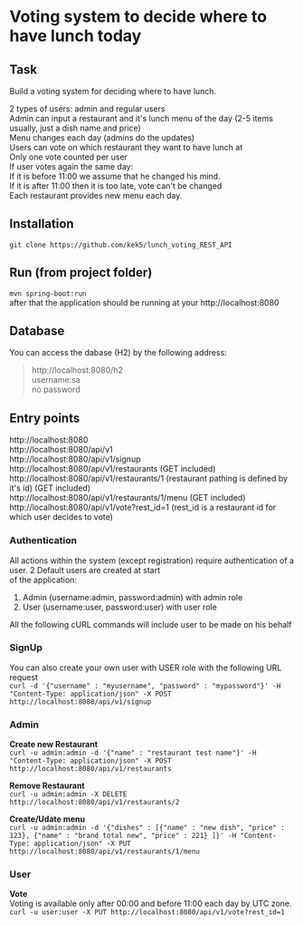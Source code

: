 # Voting system to decide where to have lunch today

## Task 

Build a voting system for deciding where to have lunch.

2 types of users: admin and regular users <br />
Admin can input a restaurant and it's lunch menu of the day (2-5 items usually, just a dish name and price) <br />
Menu changes each day (admins do the updates) <br />
Users can vote on which restaurant they want to have lunch at <br />
Only one vote counted per user <br />
If user votes again the same day: <br />
If it is before 11:00 we assume that he changed his mind. <br />
If it is after 11:00 then it is too late, vote can't be changed <br />
Each restaurant provides new menu each day. <br />

## Installation

`git clone https://github.com/kek5/lunch_voting_REST_API`

## Run (from project folder)

`mvn spring-boot:run` <br/>
after that the application should be running at your http://localhost:8080

## Database
You can access the dabase (H2) by the following address:<br/>
> http://localhost:8080/h2 <br/>
> username:sa <br/>
> no password

## Entry points
http://localhost:8080 <br/>
http://localhost:8080/api/v1 <br/>
http://localhost:8080/api/v1/signup <br/>
http://localhost:8080/api/v1/restaurants (GET included)<br/> 
http://localhost:8080/api/v1/restaurants/1 (restaurant pathing is defined by it's id) (GET included)<br/> 
http://localhost:8080/api/v1/restaurants/1/menu (GET included)<br/> 
http://localhost:8080/api/v1/vote?rest_id=1 (rest_id is a restaurant id for which user decides to vote) <br/>


### Authentication
All actions within the system (except registration) require authentication of a user. 2 Default users are created at start<br/>
of the application:<br/>
1) Admin (username:admin, password:admin) with admin role<br/>
2) User (username:user, password:user) with user role<br/>

All the following cURL commands will include user to be made on his behalf

### SignUp
You can also create your own user with USER role with the following URL request<br/>
`curl -d '{"username" : "myusername", "password" : "mypassword"}' -H "Content-Type: application/json" -X POST http://localhost:8080/api/v1/signup`

### Admin
**Create new Restaurant** <br/>
`curl -u admin:admin -d '{"name" : "restaurant test name"}' -H "Content-Type: application/json" -X POST http://localhost:8080/api/v1/restaurants`<br/>

**Remove Restaurant** <br/>
`curl -u admin:admin -X DELETE http://localhost:8080/api/v1/restaurants/2` <br/>

**Create/Udate menu** <br/>
`curl -u admin:admin -d '{"dishes" : [{"name" : "new dish", "price" : 123}, {"name" : "brand total new", "price" : 221} ]}' -H "Content-Type: application/json" -X PUT http://localhost:8080/api/v1/restaurants/1/menu`

### User
**Vote** <br/>
Voting is available only after 00:00 and before 11:00 each day by UTC zone. <br/>
`curl -u user:user -X PUT http://localhost:8080/api/v1/vote?rest_id=1`
